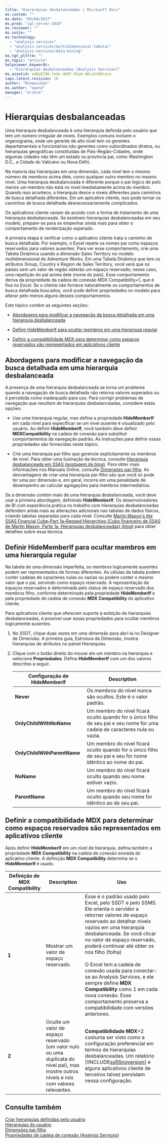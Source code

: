 ```yaml
---
title: "Hierarquias desbalanceadas | Microsoft Docs"
ms.custom: ""
ms.date: "03/04/2017"
ms.prod: "sql-server-2016"
ms.reviewer: ""
ms.suite: ""
ms.technology: 
  - "analysis-services"
  - "analysis-services/multidimensional-tabular"
  - "analysis-services/data-mining"
ms.tgt_pltfrm: ""
ms.topic: "article"
helpviewer_keywords: 
  - "hierarquias desbalanceadas [Analysis Services]"
ms.assetid: e40a5788-7ede-4b0f-93ab-46ca33d0cace
caps.latest.revision: 16
author: "Minewiskan"
ms.author: "owend"
manager: "erikre"
---
```

# Hierarquias desbalanceadas
  Uma hierarquia desbalanceada é uma hierarquia definida pelo usuário que tem um número irregular de níveis. Exemplos comuns incluem o organograma, onde um gerente de alto nível tem os gerentes departamentais e funcionários não gerentes como subordinados diretos, ou hierarquias geográficas constituídas de País-Região-Cidades, onde algumas cidades não têm um estado ou província pai, como Washington D.C., a Cidade do Vaticano ou Nova Délhi.  
  
 Na maioria das hierarquias em uma dimensão, cada nível tem o mesmo número de membros acima dele, como qualquer outro membro no mesmo nível. Uma hierarquia desbalanceada é diferente porque o pai lógico de pelo menos um membro não está no nível imediatamente acima do membro. Quando isso acontece, a hierarquia desce a níveis diferentes para caminhos de busca detalhada diferentes. Em um aplicativo cliente, isso pode tornar os caminhos de busca detalhada desnecessariamente complicados.  
  
 Os aplicativos cliente variam de acordo com a forma de tratamento de uma hierarquia desbalanceada. Se existirem hierarquias desbalanceadas em seu modelo, prepare-se para se empenhar ainda mais para obter o comportamento de renderização esperado.  
  
 A primeira etapa é verificar como o aplicativo cliente trata o caminho de busca detalhada. Por exemplo, o Excel repete os nomes pai como espaços reservados para valores ausentes. Para ver esse comportamento, crie uma Tabela Dinâmica usando a dimensão Sales Territory no modelo multidimensional do Adventure Works. Em uma Tabela Dinâmica que tem os atributos Group, Country e Region de Sales Territory, você verá que os países sem um valor de região obterão um espaço reservado; nesse caso, uma repetição do pai acima dele (nome do país). Esse comportamento deriva da propriedade da cadeia de conexão MDX Compatibility=1, que é fixa no Excel. Se o cliente não fornece naturalmente os comportamentos de busca detalhada buscados, você pode definir propriedades no modelo para alterar pelo menos alguns desses comportamentos.  
  
 Este tópico contém as seguintes seções:  
  
-   [Abordagens para modificar a navegação da busca detalhada em uma hierarquia desbalanceada](#bkmk_approach)  
  
-   [Definir HideMemberIf para ocultar membros em uma hierarquia regular](#bkmk_Hide)  
  
-   [Definir a compatibilidade MDX para determinar como espaços reservados são representados em aplicativos cliente](#bkmk_Mdx)  
  
##  <a name="bkmk_approach"></a> Abordagens para modificar a navegação da busca detalhada em uma hierarquia desbalanceada  
 A presença de uma hierarquia desbalanceada se torna um problema quando a navegação de busca detalhada não retorna valores esperados ou é percebida como inadequado para uso. Para corrigir problemas de navegação que resultam de hierarquias desbalanceadas, considere estas opções:  
  
-   Use uma hierarquia regular, mas defina a propriedade **HideMemberIf** em cada nível para especificar se um nível ausente é visualizado pelo usuário. Ao definir **HideMemberIf**, você também deve definir **MDXCompatibility** na cadeia de conexão para substituir comportamentos da navegação padrão. As instruções para definir essas propriedades são fornecidas neste tópico.  
  
-   Crie uma hierarquia pai-filho que gerencie explicitamente os membros de nível. Para obter uma ilustração da técnica, consulte [Hierarquia desbalanceada em SSAS (postagem de blog)](http://dwbi1.wordpress.com/2011/03/30/ragged-hierarchy-in-ssas/). Para obter mais informações nos Manuais Online, consulte [Dimensões pai-filho](../../analysis-services/multidimensional-models/parent-child-dimensions.md). As desvantagens de criar uma hierarquia pai-filho são que você só pode ter uma por dimensão e, em geral, incorre em uma penalidade de desempenho ao calcular agregações para membros intermediários.  
  
 Se a dimensão contém mais de uma hierarquia desbalanceada, você deve usar a primeira abordagem, definindo **HideMemberIf**. Os desenvolvedores de BI com experiência prática no trabalho com hierarquias desbalanceadas defendem ainda mais as alterações adicionais nas tabelas de dados físicos, criando tabelas separadas para cada nível. Consulte [Martin Mason's the SSAS Financial Cube–Part 1a–Ragged Hierarchies (Cubo financeiro de SSAS de Martin Mason, Parte 1a, Hierarquias desbalanceadas) (blog)](http://martinmason.wordpress.com/2012/03/03/the-ssas-financial-cubepart-1aragged-hierarchies-cont/) para obter detalhes sobre essa técnica.  
  
##  <a name="bkmk_Hide"></a> Definir HideMemberIf para ocultar membros em uma hierarquia regular  
 Na tabela de uma dimensão imperfeita, os membros logicamente ausentes podem ser representados de formas diferentes. As células da tabela podem conter cadeias de caracteres nulas ou vazias ou podem conter o mesmo valor que o pai, servindo como espaço reservado. A representação de espaços reservados é determinada pelo status de espaço reservado dos membros filho, conforme determinado pela propriedade **HideMemberIf** e pela propriedade de cadeia de conexão **MDX Compatibility** do aplicativo cliente.  
  
 Para aplicativos cliente que oferecem suporte à exibição de hierarquias desbalanceadas, é possível usar essas propriedades para ocultar membros logicamente ausentes.  
  
1.  No SSDT, clique duas vezes em uma dimensão para abri-la no Designer de Dimensão. A primeira guia, Estrutura da Dimensão, mostra hierarquias de atributos no painel Hierarquias.  
  
2.  Clique com o botão direito do mouse em um membro na hierarquia e selecione **Propriedades**. Defina **HideMemberIf** com um dos valores descritos a seguir.  
  
    |Configuração de HideMemberIf|Description|  
    |--------------------------|-----------------|  
    |**Never**|Os membros do nível nunca são ocultos. Este é o valor padrão.|  
    |**OnlyChildWithNoName**|Um membro do nível ficará oculto quando for o único filho de seu pai e seu nome for uma cadeia de caracteres nula ou vazia.|  
    |**OnlyChildWithParentName**|Um membro do nível ficará oculto quando for o único filho de seu pai e seu for nome idêntico ao nome do pai.|  
    |**NoName**|Um membro do nível ficará oculto quando seu nome estiver vazio.|  
    |**ParentName**|Um membro do nível ficará oculto quando seu nome for idêntico ao de seu pai.|  
  
##  <a name="bkmk_Mdx"></a> Definir a compatibilidade MDX para determinar como espaços reservados são representados em aplicativos cliente  
 Após definir **HideMemberIf** em um nível de hierarquia, defina também a propriedade **MDX Compatibility** na cadeia de conexão enviada do aplicativo cliente. A definição **MDX Compatibility** determina se o **HideMemberIf** é usado.  
  
|Definição de MDX Compatibility|Description|Uso|  
|-------------------------------|-----------------|-----------|  
|**1**|Mostrar um valor de espaço reservado.|Esse é o padrão usado pelo Excel, pelo SSDT e pelo SSMS. Ele orienta o servidor a retornar valores de espaço reservado ao detalhar níveis vazios em uma hierarquia desbalanceada. Se você clicar no valor de espaço reservado, poderá continuar até obter os nós filho (folha)<br /><br /> O Excel tem a cadeia de conexão usada para conectar-se ao Analysis Services, e ele sempre define **MDX Compatibility** como 1 em cada nova conexão. Esse comportamento preserva a compatibilidade com versões anteriores.|  
|**2**|Oculte um valor de espaço reservado (um valor nulo ou uma duplicata do nível pai), mas mostre outros níveis e nós com valores relevantes.|**Compatibilidade MDX**=2 costuma ser visto como a configuração preferencial em termos de hierarquias desbalanceadas. Um relatório [!INCLUDE[ssRSnoversion](../../includes/ssrsnoversion-md.md)] e alguns aplicativos cliente de terceiros talvez persistam nessa configuração.|  
  
## Consulte também  
 [Criar hierarquias definidas pelo usuário](../../analysis-services/multidimensional-models/create-user-defined-hierarchies.md)   
 [Hierarquias do usuário](../../analysis-services/multidimensional-models-olap-logical-dimension-objects/user-hierarchies.md)   
 [Dimensões pai-filho](../../analysis-services/multidimensional-models/parent-child-dimensions.md)   
 [Propriedades de cadeia de conexão &#40;Analysis Services&#41;](../../analysis-services/instances/connection-string-properties-analysis-services.md)  
  
  